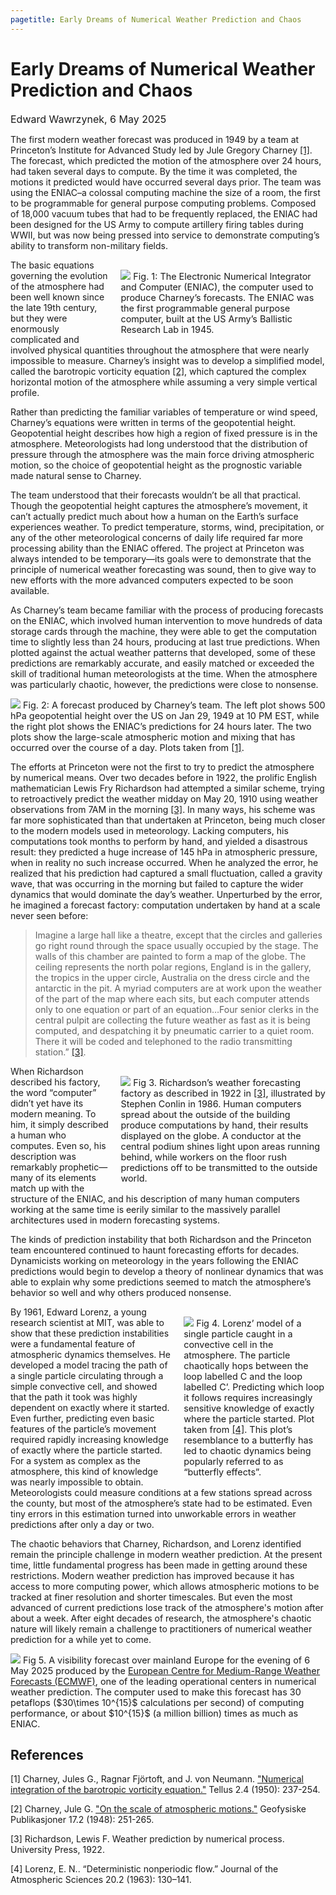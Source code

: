 ```yaml
---
pagetitle: Early Dreams of Numerical Weather Prediction and Chaos
---
```


# Early Dreams of Numerical Weather Prediction and Chaos

<span style="font-size: 1rem">Edward Wawrzynek, 6 May 2025</span>

The first modern weather forecast was produced in 1949 by a team at Princeton’s Institute for Advanced Study led by Jule Gregory Charney <a href="#ref1">[1]</a>. The forecast, which predicted the motion of the atmosphere over 24 hours, had taken several days to compute. By the time it was completed, the motions it predicted would have occurred several days prior. The team was using the ENIAC–a colossal computing machine the size of a room, the first to be programmable for general purpose computing problems. Composed of 18,000 vacuum tubes that had to be frequently replaced, the ENIAC had been designed for the US Army to compute artillery firing tables during WWII, but was now being pressed into service to demonstrate computing’s ability to transform non-military fields.

<div style="width: 65%; margin: 1rem 0 1rem 1rem; float: right;">
<img src="/images/nwp/eniac.jpg"/>
<span style="font-size: 0.9rem">Fig. 1: The Electronic Numerical Integrator and Computer (ENIAC), the computer used to produce Charney’s forecasts. The ENIAC was the first programmable general purpose computer, built at the US Army’s Ballistic Research Lab in 1945.</span>
</div>

The basic equations governing the evolution of the atmosphere had been well known since the late 19th century, but they were enormously complicated and involved physical quantities throughout the atmosphere that were nearly impossible to measure. Charney’s insight was to develop a simplified model, called the barotropic vorticity equation <a href="#ref2">[2]</a>, which captured the complex horizontal motion of the atmosphere while assuming a very simple vertical profile. 

Rather than predicting the familiar variables of temperature or wind speed, Charney’s equations were written in terms of the geopotential height. Geopotential height describes how high a region of fixed pressure is in the atmosphere. Meteorologists had long understood that the distribution of pressure through the atmosphere was the main force driving atmospheric motion, so the choice of geopotential height as the prognostic variable made natural sense to Charney.

The team understood that their forecasts wouldn’t be all that practical. Though the geopotential height captures the atmosphere’s movement, it can’t actually predict much about how a human on the Earth’s surface experiences weather. To predict temperature, storms, wind, precipitation, or any of the other meteorological concerns of daily life required far more processing ability than the ENIAC offered. The project at Princeton was always intended to be temporary—its goals were to demonstrate that the principle of numerical weather forecasting was sound, then to give way to new efforts with the more advanced computers expected to be soon available.

As Charney’s team became familiar with the process of producing forecasts on the ENIAC, which involved human intervention to move hundreds of data storage cards through the machine, they were able to get the computation time to slightly less than 24 hours, producing at last true predictions. When plotted against the actual weather patterns that developed, some of these predictions are remarkably accurate, and easily matched or exceeded the skill of traditional human meteorologists at the time. When the atmosphere was particularly chaotic, however, the predictions were close to nonsense.

<img src="/images/nwp/forecast.png"/>
<span style="font-size: 0.9rem">Fig. 2: A forecast produced by Charney’s team. The left plot shows 500 hPa geopotential height over the US on Jan 29, 1949 at 10 PM EST, while the right plot shows the ENIAC’s predictions for 24 hours later. The two plots show the large-scale atmospheric motion and mixing that has occurred over the course of a day. Plots taken from <a href="#ref1">[1]</a>.</span>

The efforts at Princeton were not the first to try to predict the atmosphere by numerical means. Over two decades before in 1922, the prolific English mathematician Lewis Fry Richardson had attempted a similar scheme, trying to retroactively predict the weather midday on May 20, 1910 using weather observations from 7AM in the morning <a href="#ref3">[3]</a>. In many ways, his scheme was far more sophisticated than that undertaken at Princeton, being much closer to the modern models used in meteorology. Lacking computers, his computations took months to perform by hand, and yielded a disastrous result: they predicted a huge increase of 145 hPa in atmospheric pressure, when in reality no such increase occurred. When he analyzed the error, he realized that his prediction had captured a small fluctuation, called a gravity wave, that was occurring in the morning but failed to capture the wider dynamics that would dominate the day’s weather. Unperturbed by the error, he imagined a forecast factory: computation undertaken by hand at a scale never seen before:

> Imagine a large hall like a theatre, except that the circles and galleries go right round through the space usually occupied by the stage. The walls of this chamber are painted to form a map of the globe. The ceiling represents the north polar regions, England is in the gallery, the tropics in the upper circle, Australia on the dress circle and the antarctic in the pit. A myriad computers are at work upon the weather of the part of the map where each sits, but each computer attends only to one equation or part of an equation…Four senior clerks in the central pulpit are collecting the future weather as fast as it is being computed, and despatching it by pneumatic carrier to a quiet room. There it will be coded and telephoned to the radio transmitting station.” <a href="#ref3">[3]</a>.

<div style="width: 65%; margin: 1rem 0 1rem 1rem; float: right;">
<img src="/images/nwp/factory.png"/>
<span style="font-size: 0.9rem">Fig 3. Richardson’s weather forecasting factory as described in 1922 in <a href="#ref3">[3]</a>, illustrated by Stephen Conlin in 1986. Human computers spread about the outside of the building produce computations by hand, their results displayed on the globe. A conductor at the central podium shines light upon areas running behind, while workers on the floor rush predictions off to be transmitted to the outside world.</span>
</div>

When Richardson described his factory, the word “computer” didn’t yet have its modern meaning. To him, it simply described a human who computes. Even so, his description was remarkably prophetic—many of its elements match up with the structure of the ENIAC, and his description of many human computers working at the same time is eerily similar to the massively parallel architectures used in modern forecasting systems.

The kinds of prediction instability that both Richardson and the Princeton team encountered continued to haunt forecasting efforts for decades. Dynamicists working on meteorology in the years following the ENIAC predictions would begin to develop a theory of nonlinear dynamics that was able to explain why some predictions seemed to match the atmosphere’s behavior so well and why others produced nonsense. 

<div style="width: 45%; margin: 1rem 0 1rem 1rem; float: right;">
<img src="/images/nwp/lorenz.png"/>
<span style="font-size: 0.9rem">Fig 4. Lorenz’ model of a single particle caught in a convective cell in the atmosphere. The particle chaotically hops between the loop labelled C and the loop labelled C’. Predicting which loop it follows requires increasingly sensitive knowledge of exactly where the particle started. Plot taken from <a href="#ref4">[4]</a>. This plot’s resemblance to a butterfly has led to chaotic dynamics being popularly referred to as “butterfly effects”.</span>
</div>

By 1961, Edward Lorenz, a young research scientist at MIT, was able to show that these prediction instabilities were a fundamental feature of atmospheric dynamics themselves. He developed a model tracing the path of a single particle circulating through a simple convective cell, and showed that the path it took was highly dependent on exactly where it started. Even further, predicting even basic features of the particle’s movement required rapidly increasing knowledge of exactly where the particle started. For a system as complex as the atmosphere, this kind of knowledge was nearly impossible to obtain. Meteorologists could measure conditions at a few stations spread across the county, but most of the atmosphere’s state had to be estimated. Even tiny errors in this estimation turned into unworkable errors in weather predictions after only a day or two.

The chaotic behaviors that Charney, Richardson, and Lorenz identified remain the principle challenge in modern weather prediction. At the present time, little fundamental progress has been made in getting around these restrictions. Modern weather prediction has improved because it has access to more computing power, which allows atmospheric motions to be tracked at finer resolution and shorter timescales. But even the most advanced of current predictions lose track of the atmosphere's motion after about a week. After eight decades of research, the atmosphere's chaotic nature will likely remain a challenge to practitioners of numerical weather prediction for a while yet to come.

<img src="/images/nwp/vis.png"/>
<span style="font-size: 0.9rem">Fig 5. A visibility forecast over mainland Europe for the evening of 6 May 2025 produced by the <a href="https://www.ecmwf.int">European Centre for Medium-Range Weather Forecasts (ECMWF)</a>, one of the leading operational centers in numerical weather prediction. The computer used to make this forecast has 30 petaflops ($30\times 10^{15}$ calculations per second) of computing performance, or about $10^{15}$ (a million billion) times as much as ENIAC. </span>

## References
<span id="ref1">[1] Charney, Jules G., Ragnar Fjörtoft, and J. von Neumann. <a href="https://www.tandfonline.com/doi/abs/10.3402/tellusa.v2i4.8607">"Numerical integration of the barotropic vorticity equation."</a> Tellus 2.4 (1950): 237-254.</span>

<span id="ref2">[2] Charney, Jule G. <a href="https://link.springer.com/chapter/10.1007/978-1-944970-35-2_14">"On the scale of atmospheric motions."</a> Geofysiske Publikasjoner 17.2 (1948): 251-265.</span>

<span id="ref3">[3] Richardson, Lewis F. Weather prediction by numerical process. University Press, 1922.</span>

<span id="ref4">[4] Lorenz, E. N.. “Deterministic nonperiodic flow.” Journal of the Atmospheric Sciences 20.2 (1963): 130–141.</span>

